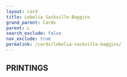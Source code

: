 ```yaml
---
layout: card
title: Lobelia Sackville-Baggins
grand_parent: Cards
parent: L
search_exclude: false
nav_exclude: true
permalink: /cards/lobelia-sackville-baggins/
---
```


## PRINTINGS

